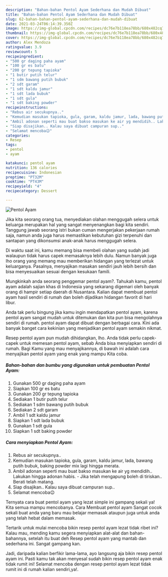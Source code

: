 ```yaml
---
description: "Bahan-bahan Pentol Ayam Sederhana dan Mudah Dibuat"
title: "Bahan-bahan Pentol Ayam Sederhana dan Mudah Dibuat"
slug: 62-bahan-bahan-pentol-ayam-sederhana-dan-mudah-dibuat
date: 2021-03-24T06:14:39.350Z
image: https://img-global.cpcdn.com/recipes/dc76e7b118ea78bb/680x482cq70/pentol-ayam-foto-resep-utama.jpg
thumbnail: https://img-global.cpcdn.com/recipes/dc76e7b118ea78bb/680x482cq70/pentol-ayam-foto-resep-utama.jpg
cover: https://img-global.cpcdn.com/recipes/dc76e7b118ea78bb/680x482cq70/pentol-ayam-foto-resep-utama.jpg
author: Alex Mendoza
ratingvalue: 3.9
reviewcount: 5
recipeingredient:
- "500 gr daging paha ayam"
- "100 gr es batu"
- "200 gr tepung tapioka"
- "1 butir putih telur"
- "1 sdm bawang putih bubuk"
- "2 sdt garam"
- "1 sdt kaldu jamur"
- "1 sdt lada bubuk"
- "1 sdt gula"
- "1 sdt baking powder"
recipeinstructions:
- "Rebus air secukupnya.."
- "Kemudian masukan tapioka, gula, garam, kaldu jamur, lada, bawang putih bubuk, baking powder mix lagi hingga merata."
- "Ambil adonan seperti mau buat bakso masukan ke air yg mendidih.. Lakukan hingga adonan habis.  Jika telah mengapung boleh di tiriskan.. Berati telah matang."
- "Siap disajikan.. Kalau saya dibuat campuran sup.."
- "Selamat mencoba😉"
categories:
- Resep
tags:
- pentol
- ayam

katakunci: pentol ayam 
nutrition: 136 calories
recipecuisine: Indonesian
preptime: "PT32M"
cooktime: "PT43M"
recipeyield: "4"
recipecategory: Dessert

---
```



![Pentol Ayam](https://img-global.cpcdn.com/recipes/dc76e7b118ea78bb/680x482cq70/pentol-ayam-foto-resep-utama.jpg)

Jika kita seorang orang tua, menyediakan olahan menggugah selera untuk keluarga merupakan hal yang sangat menyenangkan bagi kita sendiri. Tanggung jawab seorang istri bukan cuman mengerjakan pekerjaan rumah saja, namun anda juga harus memastikan kebutuhan gizi terpenuhi dan santapan yang dikonsumsi anak-anak harus menggugah selera.

Di waktu  saat ini, kamu memang bisa membeli olahan yang sudah jadi walaupun tidak harus capek memasaknya lebih dulu. Namun banyak juga lho orang yang memang mau memberikan hidangan yang terlezat untuk keluarganya. Pasalnya, menyajikan masakan sendiri jauh lebih bersih dan bisa menyesuaikan sesuai dengan kesukaan famili. 



Mungkinkah anda seorang penggemar pentol ayam?. Tahukah kamu, pentol ayam adalah sajian khas di Indonesia yang sekarang digemari oleh banyak orang di hampir setiap daerah di Nusantara. Kalian dapat membuat pentol ayam hasil sendiri di rumah dan boleh dijadikan hidangan favorit di hari libur.

Anda tak perlu bingung jika kamu ingin mendapatkan pentol ayam, karena pentol ayam sangat mudah untuk ditemukan dan kita pun bisa mengolahnya sendiri di rumah. pentol ayam dapat dibuat dengan berbagai cara. Kini ada banyak banget cara kekinian yang menjadikan pentol ayam semakin nikmat.

Resep pentol ayam pun mudah dihidangkan, lho. Anda tidak perlu capek-capek untuk memesan pentol ayam, sebab Anda bisa menyiapkan sendiri di rumah. Bagi Kamu yang mau menyajikannya, di bawah ini adalah cara menyajikan pentol ayam yang enak yang mampu Kita coba.

<!--inarticleads1-->

##### Bahan-bahan dan bumbu yang digunakan untuk pembuatan Pentol Ayam:

1. Gunakan 500 gr daging paha ayam
1. Siapkan 100 gr es batu
1. Gunakan 200 gr tepung tapioka
1. Sediakan 1 butir putih telur
1. Sediakan 1 sdm bawang putih bubuk
1. Sediakan 2 sdt garam
1. Ambil 1 sdt kaldu jamur
1. Siapkan 1 sdt lada bubuk
1. Gunakan 1 sdt gula
1. Siapkan 1 sdt baking powder




<!--inarticleads2-->

##### Cara menyiapkan Pentol Ayam:

1. Rebus air secukupnya..
1. Kemudian masukan tapioka, gula, garam, kaldu jamur, lada, bawang putih bubuk, baking powder mix lagi hingga merata.
1. Ambil adonan seperti mau buat bakso masukan ke air yg mendidih.. Lakukan hingga adonan habis.  - Jika telah mengapung boleh di tiriskan.. Berati telah matang.
1. Siap disajikan.. Kalau saya dibuat campuran sup..
1. Selamat mencoba😉




Ternyata cara buat pentol ayam yang lezat simple ini gampang sekali ya! Kita semua mampu mencobanya. Cara Membuat pentol ayam Sangat cocok sekali buat anda yang baru mau belajar memasak ataupun juga untuk anda yang telah hebat dalam memasak.

Tertarik untuk mulai mencoba bikin resep pentol ayam lezat tidak ribet ini? Kalau mau, mending kamu segera menyiapkan alat-alat dan bahan-bahannya, setelah itu buat deh Resep pentol ayam yang mantab dan sederhana ini. Sangat gampang kan. 

Jadi, daripada kalian berfikir lama-lama, ayo langsung aja bikin resep pentol ayam ini. Pasti kamu tak akan menyesal sudah bikin resep pentol ayam enak tidak rumit ini! Selamat mencoba dengan resep pentol ayam lezat tidak rumit ini di rumah kalian sendiri,ya!.

